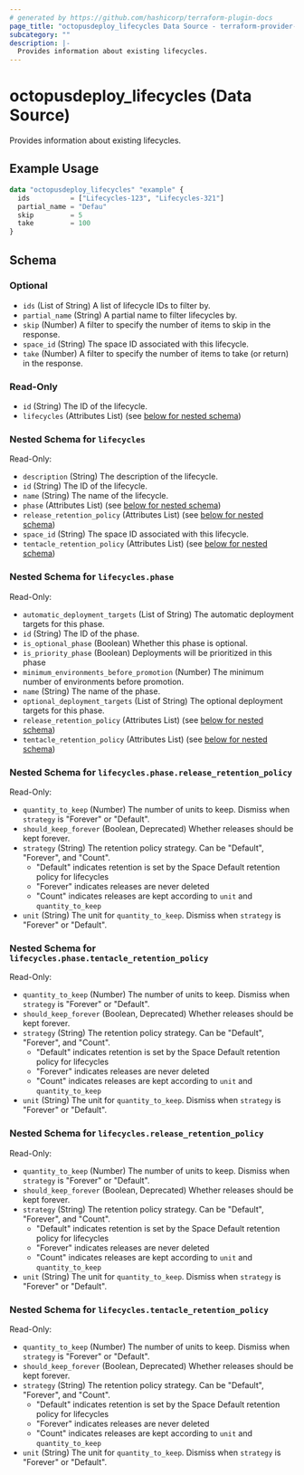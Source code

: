 ```yaml
---
# generated by https://github.com/hashicorp/terraform-plugin-docs
page_title: "octopusdeploy_lifecycles Data Source - terraform-provider-octopusdeploy"
subcategory: ""
description: |-
  Provides information about existing lifecycles.
---
```


# octopusdeploy_lifecycles (Data Source)

Provides information about existing lifecycles.

## Example Usage

```terraform
data "octopusdeploy_lifecycles" "example" {
  ids          = ["Lifecycles-123", "Lifecycles-321"]
  partial_name = "Defau"
  skip         = 5
  take         = 100
}
```

<!-- schema generated by tfplugindocs -->
## Schema

### Optional

- `ids` (List of String) A list of lifecycle IDs to filter by.
- `partial_name` (String) A partial name to filter lifecycles by.
- `skip` (Number) A filter to specify the number of items to skip in the response.
- `space_id` (String) The space ID associated with this lifecycle.
- `take` (Number) A filter to specify the number of items to take (or return) in the response.

### Read-Only

- `id` (String) The ID of the lifecycle.
- `lifecycles` (Attributes List) (see [below for nested schema](#nestedatt--lifecycles))

<a id="nestedatt--lifecycles"></a>
### Nested Schema for `lifecycles`

Read-Only:

- `description` (String) The description of the lifecycle.
- `id` (String) The ID of the lifecycle.
- `name` (String) The name of the lifecycle.
- `phase` (Attributes List) (see [below for nested schema](#nestedatt--lifecycles--phase))
- `release_retention_policy` (Attributes List) (see [below for nested schema](#nestedatt--lifecycles--release_retention_policy))
- `space_id` (String) The space ID associated with this lifecycle.
- `tentacle_retention_policy` (Attributes List) (see [below for nested schema](#nestedatt--lifecycles--tentacle_retention_policy))

<a id="nestedatt--lifecycles--phase"></a>
### Nested Schema for `lifecycles.phase`

Read-Only:

- `automatic_deployment_targets` (List of String) The automatic deployment targets for this phase.
- `id` (String) The ID of the phase.
- `is_optional_phase` (Boolean) Whether this phase is optional.
- `is_priority_phase` (Boolean) Deployments will be prioritized in this phase
- `minimum_environments_before_promotion` (Number) The minimum number of environments before promotion.
- `name` (String) The name of the phase.
- `optional_deployment_targets` (List of String) The optional deployment targets for this phase.
- `release_retention_policy` (Attributes List) (see [below for nested schema](#nestedatt--lifecycles--phase--release_retention_policy))
- `tentacle_retention_policy` (Attributes List) (see [below for nested schema](#nestedatt--lifecycles--phase--tentacle_retention_policy))

<a id="nestedatt--lifecycles--phase--release_retention_policy"></a>
### Nested Schema for `lifecycles.phase.release_retention_policy`

Read-Only:

- `quantity_to_keep` (Number) The number of units to keep. Dismiss when `strategy` is "Forever" or "Default".
- `should_keep_forever` (Boolean, Deprecated) Whether releases should be kept forever.
- `strategy` (String) The retention policy strategy. Can be "Default", "Forever", and "Count". 
  - "Default" indicates retention is set by the Space Default retention policy for lifecycles 
  - "Forever" indicates releases are never deleted 
  - "Count" indicates releases are kept according to `unit` and `quantity_to_keep`
- `unit` (String) The unit for `quantity_to_keep`. Dismiss when `strategy` is "Forever" or "Default".


<a id="nestedatt--lifecycles--phase--tentacle_retention_policy"></a>
### Nested Schema for `lifecycles.phase.tentacle_retention_policy`

Read-Only:

- `quantity_to_keep` (Number) The number of units to keep. Dismiss when `strategy` is "Forever" or "Default".
- `should_keep_forever` (Boolean, Deprecated) Whether releases should be kept forever.
- `strategy` (String) The retention policy strategy. Can be "Default", "Forever", and "Count". 
  - "Default" indicates retention is set by the Space Default retention policy for lifecycles 
  - "Forever" indicates releases are never deleted 
  - "Count" indicates releases are kept according to `unit` and `quantity_to_keep`
- `unit` (String) The unit for `quantity_to_keep`. Dismiss when `strategy` is "Forever" or "Default".



<a id="nestedatt--lifecycles--release_retention_policy"></a>
### Nested Schema for `lifecycles.release_retention_policy`

Read-Only:

- `quantity_to_keep` (Number) The number of units to keep. Dismiss when `strategy` is "Forever" or "Default".
- `should_keep_forever` (Boolean, Deprecated) Whether releases should be kept forever.
- `strategy` (String) The retention policy strategy. Can be "Default", "Forever", and "Count". 
  - "Default" indicates retention is set by the Space Default retention policy for lifecycles 
  - "Forever" indicates releases are never deleted 
  - "Count" indicates releases are kept according to `unit` and `quantity_to_keep`
- `unit` (String) The unit for `quantity_to_keep`. Dismiss when `strategy` is "Forever" or "Default".


<a id="nestedatt--lifecycles--tentacle_retention_policy"></a>
### Nested Schema for `lifecycles.tentacle_retention_policy`

Read-Only:

- `quantity_to_keep` (Number) The number of units to keep. Dismiss when `strategy` is "Forever" or "Default".
- `should_keep_forever` (Boolean, Deprecated) Whether releases should be kept forever.
- `strategy` (String) The retention policy strategy. Can be "Default", "Forever", and "Count". 
  - "Default" indicates retention is set by the Space Default retention policy for lifecycles 
  - "Forever" indicates releases are never deleted 
  - "Count" indicates releases are kept according to `unit` and `quantity_to_keep`
- `unit` (String) The unit for `quantity_to_keep`. Dismiss when `strategy` is "Forever" or "Default".


